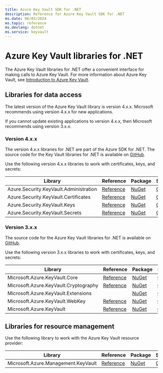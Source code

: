 ```yaml
---
title: Azure Key Vault SDK for .NET
description: Reference for Azure Key Vault SDK for .NET
ms.date: 06/03/2024
ms.topic: reference
ms.devlang: dotnet
ms.service: keyvault
---
```

# Azure Key Vault libraries for .NET

The Azure Key Vault libraries for .NET offer a convenient interface for making calls to Azure Key Vault. For more information about Azure Key Vault, see [Introduction to Azure Key Vault](https://docs.microsoft.com/azure/key-vault/general/overview).

## Libraries for data access

The latest version of the Azure Key Vault library is version 4.x.x. Microsoft recommends using version 4.x.x for new applications.

If you cannot update existing applications to version 4.x.x, then Microsoft recommends using version 3.x.x.

### Version 4.x.x

The version 4.x.x libraries for .NET are part of the Azure SDK for .NET. The source code for the Key Vault libraries for .NET is available on [GitHub](https://github.com/Azure/azure-sdk-for-net/tree/master/sdk/keyvault).

Use the following version 4.x.x libraries to work with certificates, keys, and secrets:

| Library | Reference | Package | Source |
|----------------------------------------|-------------------------------------------------------------|-----------------------------------------------------------------------------|---------------------------------------------------------------------------------------------------------------------|
|    Azure.Security.KeyVault.Administration    |      [Reference](https://docs.microsoft.com/dotnet/api/azure.security.keyvault.administration)       |    [NuGet](https://www.nuget.org/packages/Azure.Security.KeyVault.Administration/)    |    [GitHub](https://github.com/Azure/azure-sdk-for-net/tree/master/sdk/keyvault/Azure.Security.KeyVault.Administration)    |
|    Azure.Security.KeyVault.Certificates    |      [Reference](https://docs.microsoft.com/dotnet/api/azure.security.keyvault.certificates)       |    [NuGet](https://www.nuget.org/packages/Azure.Security.KeyVault.Certificates/)    |    [GitHub](https://github.com/Azure/azure-sdk-for-net/tree/master/sdk/keyvault/Azure.Security.KeyVault.Certificates)    |
|    Azure.Security.KeyVault.Keys    |     [Reference](https://docs.microsoft.com/dotnet/api/azure.security.keyvault.keys)    |    [NuGet](https://www.nuget.org/packages/Azure.Security.KeyVault.Keys/)      |     [GitHub](https://github.com/Azure/azure-sdk-for-net/tree/master/sdk/keyvault/Azure.Security.KeyVault.Keys)|
|    Azure.Security.KeyVault.Secrets    |    [Reference](https://docs.microsoft.com/dotnet/api/azure.security.keyvault.secrets)    |    [NuGet](https://www.nuget.org/packages/Azure.Security.KeyVault.Secrets/)    |    [GitHub](https://github.com/Azure/azure-sdk-for-net/tree/master/sdk/keyvault/Azure.Security.KeyVault.Secrets)    |

### Version 3.x.x

The source code for the Azure Key Vault libraries for .NET is available on [GitHub](https://github.com/Azure/azure-sdk-for-net/tree/master/sdk/keyvault).

Use the following version 3.x.x libraries to work with certificates, keys, and secrets:

| Library | Reference | Package | Source |
|--------------------------------------|---------------------------------------------------------------|-------------------------------------------------------------------------------|-------------------------------------------------------------------------------|
|    Microsoft.Azure.KeyVault.Core    |    [Reference](https://docs.microsoft.com/dotnet/api/microsoft.azure.keyvault.core)    |    [NuGet](https://www.nuget.org/packages/Microsoft.Azure.KeyVault.Core)    |    [GitHub](https://github.com/Azure/azure-sdk-for-net/tree/master/sdk/keyvault/Microsoft.Azure.KeyVault.Core)    |
|    Microsoft.Azure.KeyVault.Cryptography    |    [Reference](https://docs.microsoft.com/dotnet/api/microsoft.azure.keyvault.cryptography)    |    [NuGet](https://www.nuget.org/packages/Microsoft.Azure.KeyVault.Cryptography)    |    [GitHub](https://github.com/Azure/azure-sdk-for-net/tree/master/sdk/keyvault/Microsoft.Azure.KeyVault.Cryptography)    |
|    Microsoft.Azure.KeyVault.Extensions    |      |    [NuGet](https://www.nuget.org/packages/Microsoft.Azure.KeyVault.Extensions)    |    [GitHub](https://github.com/Azure/azure-sdk-for-net/tree/master/sdk/keyvault/Microsoft.Azure.KeyVault.Extensions)    |
|    Microsoft.Azure.KeyVault.WebKey    |    [Reference](https://docs.microsoft.com/dotnet/api/microsoft.azure.keyvault.webkey)    |    [NuGet](https://www.nuget.org/packages/Microsoft.Azure.KeyVault.WebKey)    |    [GitHub](https://github.com/Azure/azure-sdk-for-net/tree/master/sdk/keyvault/Microsoft.Azure.KeyVault.WebKey)    |
|    Microsoft.Azure.KeyVault    |    [Reference](https://docs.microsoft.com/dotnet/api/microsoft.azure.keyvault)    |    [NuGet](https://www.nuget.org/packages/Microsoft.Azure.KeyVault)    |    [GitHub](https://github.com/Azure/azure-sdk-for-net/tree/master/sdk/keyvault/Microsoft.Azure.KeyVault)    |

## Libraries for resource management

Use the following library to work with the Azure Key Vault resource provider:

|    Library    |    Reference    |    Package    |    Source    |
|------------------------------------------|-------------------------------------------------------------------|-----------------------------------------------------------------------------------|-----------------------------------------------------------------------------------------------------------------------|
|    Microsoft.Azure.Management.KeyVault    |    [Reference](https://docs.microsoft.com/dotnet/api/microsoft.azure.management.keyvault)    |    [NuGet](https://www.nuget.org/packages/Microsoft.Azure.Management.KeyVault/)    |    [GitHub](https://github.com/Azure/azure-sdk-for-net/tree/master/sdk/keyvault/Microsoft.Azure.Management.KeyVault)    |